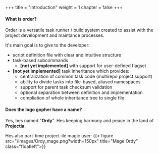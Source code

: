 +++
title = "Introduction"
weight = 1
chapter = false
+++

#### What is order?
Order is a versatile task runner / build system created to assist with the project development and maintance processes.

It's main goal is to give to the developer:
- script definition file with clear and intuitive structure
- task-based subcommands
    - **[not yet implemented]** with support for user-defined flagset
- **[not yet implemented]** task inheritance which provides:
    - centralization of common task code (multirepo project support)
    - ability to divide tasks into file-based, aliased namespaces
    - support for parent task checksum validation
    - optional separation between definition and implementation
    - compliation of whole inheritance tree to single file

#### Does the logo gopher have a name?
Yes, hes named "**Ordy**". Hes keeping harmony and peace in the land of **Projectia**.

Hes also part-time project-ile magic user:
{{< figure src="/images/Ordy_mage.png?width=150px" title="Mage Ordy" class="floatleft">}}